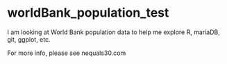 # worldBank_population_test
I am looking at World Bank population data to help me explore R, mariaDB, git, ggplot, etc.

For more info, please see nequals30.com
